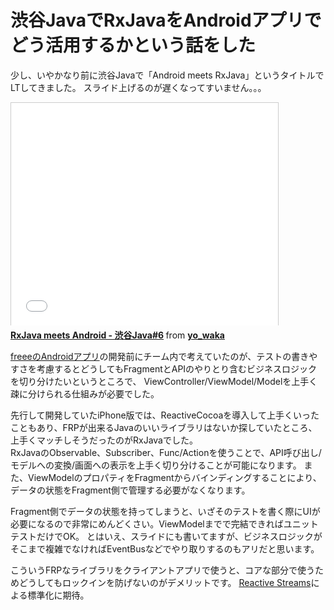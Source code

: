 # 渋谷JavaでRxJavaをAndroidアプリでどう活用するかという話をした

少し、いやかなり前に渋谷Javaで「Android meets RxJava」というタイトルでLTしてきました。
スライド上げるのが遅くなってすいません。。。

<iframe src="//www.slideshare.net/slideshow/embed_code/36154175" width="427" height="356" frameborder="0" marginwidth="0" marginheight="0" scrolling="no" style="border:1px solid #CCC; border-width:1px 1px 0; margin-bottom:5px; max-width: 100%;" allowfullscreen> </iframe> <div style="margin-bottom:5px"> <strong> <a href="https://www.slideshare.net/yo_waka/rxjava-meets-android-java6" title="RxJava meets Android - 渋谷Java#6" target="_blank">RxJava meets Android - 渋谷Java#6</a> </strong> from <strong><a href="http://www.slideshare.net/yo_waka" target="_blank">yo_waka </a></strong> </div>

    
[freeeのAndroidアプリ](http://www.freee.co.jp/features/android)の開発前にチーム内で考えていたのが、テストの書きやすさを考慮するとどうしてもFragmentとAPIのやりとり含むビジネスロジックを切り分けたいというところで、
ViewController/ViewModel/Modelを上手く疎に分けられる仕組みが必要でした。

先行して開発していたiPhone版では、ReactiveCocoaを導入して上手くいったこともあり、FRPが出来るJavaのいいライブラリはないか探していたところ、上手くマッチしそうだったのがRxJavaでした。  
RxJavaのObservable、Subscriber、Func/Actionを使うことで、API呼び出し/モデルへの変換/画面への表示を上手く切り分けることが可能になります。
また、ViewModelのプロパティをFragmentからバインディングすることにより、データの状態をFragment側で管理する必要がなくなります。

Fragment側でデータの状態を持ってしまうと、いざそのテストを書く際にUIが必要になるので非常にめんどくさい。ViewModelまでで完結できればユニットテストだけでOK。
とはいえ、スライドにも書いてますが、ビジネスロジックがそこまで複雑でなければEventBusなどでやり取りするのもアリだと思います。

こういうFRPなライブラリをクライアントアプリで使うと、コアな部分で使うためどうしてもロックインを防げないのがデメリットです。
[Reactive Streams](http://www.reactive-streams.org/)による標準化に期待。
